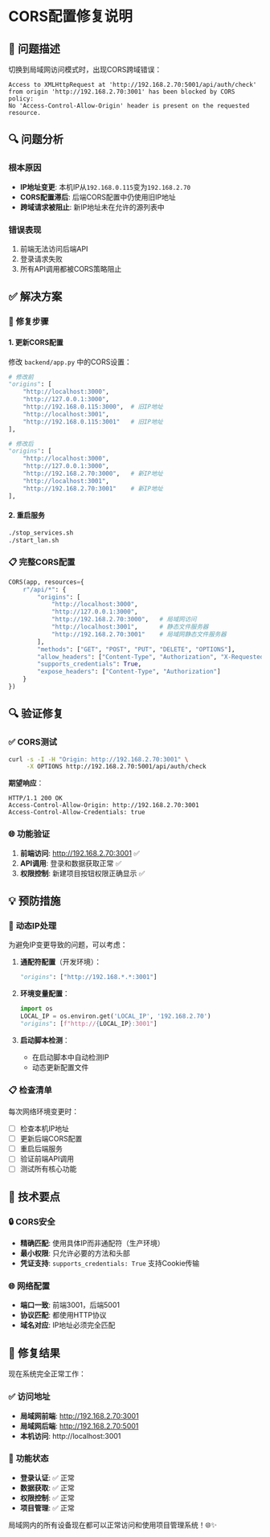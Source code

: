 # CORS配置修复说明

## 🐛 问题描述

切换到局域网访问模式时，出现CORS跨域错误：

```
Access to XMLHttpRequest at 'http://192.168.2.70:5001/api/auth/check' 
from origin 'http://192.168.2.70:3001' has been blocked by CORS policy: 
No 'Access-Control-Allow-Origin' header is present on the requested resource.
```

## 🔍 问题分析

### 根本原因
- **IP地址变更**: 本机IP从`192.168.0.115`变为`192.168.2.70`
- **CORS配置滞后**: 后端CORS配置中仍使用旧IP地址
- **跨域请求被阻止**: 新IP地址未在允许的源列表中

### 错误表现
1. 前端无法访问后端API
2. 登录请求失败
3. 所有API调用都被CORS策略阻止

## ✅ 解决方案

### 🔧 **修复步骤**

#### 1. 更新CORS配置
修改 `backend/app.py` 中的CORS设置：

```python
# 修改前
"origins": [
    "http://localhost:3000", 
    "http://127.0.0.1:3000",
    "http://192.168.0.115:3000",  # 旧IP地址
    "http://localhost:3001",      
    "http://192.168.0.115:3001"   # 旧IP地址
],

# 修改后
"origins": [
    "http://localhost:3000", 
    "http://127.0.0.1:3000",
    "http://192.168.2.70:3000",   # 新IP地址
    "http://localhost:3001",      
    "http://192.168.2.70:3001"    # 新IP地址
],
```

#### 2. 重启服务
```bash
./stop_services.sh
./start_lan.sh
```

### 📋 **完整CORS配置**

```python
CORS(app, resources={
    r"/api/*": {
        "origins": [
            "http://localhost:3000", 
            "http://127.0.0.1:3000",
            "http://192.168.2.70:3000",   # 局域网访问
            "http://localhost:3001",      # 静态文件服务器
            "http://192.168.2.70:3001"    # 局域网静态文件服务器
        ],
        "methods": ["GET", "POST", "PUT", "DELETE", "OPTIONS"],
        "allow_headers": ["Content-Type", "Authorization", "X-Requested-With"],
        "supports_credentials": True,
        "expose_headers": ["Content-Type", "Authorization"]
    }
})
```

## 🔍 **验证修复**

### ✅ **CORS测试**
```bash
curl -s -I -H "Origin: http://192.168.2.70:3001" \
     -X OPTIONS http://192.168.2.70:5001/api/auth/check
```

**期望响应**：
```
HTTP/1.1 200 OK
Access-Control-Allow-Origin: http://192.168.2.70:3001
Access-Control-Allow-Credentials: true
```

### 🌐 **功能验证**
1. **前端访问**: http://192.168.2.70:3001 ✅
2. **API调用**: 登录和数据获取正常 ✅
3. **权限控制**: 新建项目按钮权限正确显示 ✅

## 💡 **预防措施**

### 🔄 **动态IP处理**
为避免IP变更导致的问题，可以考虑：

1. **通配符配置**（开发环境）：
   ```python
   "origins": ["http://192.168.*.*:3001"]
   ```

2. **环境变量配置**：
   ```python
   import os
   LOCAL_IP = os.environ.get('LOCAL_IP', '192.168.2.70')
   "origins": [f"http://{LOCAL_IP}:3001"]
   ```

3. **启动脚本检测**：
   - 在启动脚本中自动检测IP
   - 动态更新配置文件

### 📋 **检查清单**

每次网络环境变更时：
- [ ] 检查本机IP地址
- [ ] 更新后端CORS配置
- [ ] 重启后端服务
- [ ] 验证前端API调用
- [ ] 测试所有核心功能

## 🎯 **技术要点**

### 🔒 **CORS安全**
- **精确匹配**: 使用具体IP而非通配符（生产环境）
- **最小权限**: 只允许必要的方法和头部
- **凭证支持**: `supports_credentials: True` 支持Cookie传输

### 🌐 **网络配置**
- **端口一致**: 前端3001，后端5001
- **协议匹配**: 都使用HTTP协议
- **域名对应**: IP地址必须完全匹配

## 🎉 **修复结果**

现在系统完全正常工作：

### ✅ **访问地址**
- **局域网前端**: http://192.168.2.70:3001
- **局域网后端**: http://192.168.2.70:5001
- **本机访问**: http://localhost:3001

### 🚀 **功能状态**
- **登录认证**: ✅ 正常
- **数据获取**: ✅ 正常  
- **权限控制**: ✅ 正常
- **项目管理**: ✅ 正常

局域网内的所有设备现在都可以正常访问和使用项目管理系统！🌐✨

